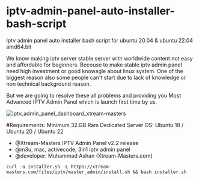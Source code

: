 # iptv-admin-panel-auto-installer-bash-script
Iptv admin panel auto installer bash script for ubuntu 20.04 & ubuntu 22.04 amd64.bit

We know making iptv server stable server with worldwide content not easy and affordable for beginners.
Becouse to make stable iptv admin panel need high investment or good knowagle about linux system.
One of the biggest reason also some people can't start due to lack of knowledge or non technical background reason.

But we are going to resolve these all problems and providing you Most Advanced IPTV Admin Panel which is launch first time by us.

![iptv_admin_panel_dashboard_xtream-masters](https://github.com/cline-pk/iptv-admin-panel-auto-installer-bash-script/assets/60063959/8efcb6fe-de20-4faf-a6e0-4021ac05b702)


#Requirements:
Minimum 32.GB Ram Dedicated Server
OS: Ubuntu 18 / Ubuntu 20 / Ubuntu 22

  * @Xtream-Masters IPTV Admin Panel v2.2 release
  * @m3u, mac, activecode, 3in1 iptv admin panel
  * @developer: Muhammad Ashan (Xtream-Masters.com)


`curl -o installer.sh -L https://xtream-masters.com/files/iptv/master_admin/install.sh && bash installer.sh`

